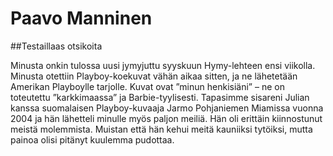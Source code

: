 # Paavo Manninen

##Testaillaas otsikoita

Minusta onkin tulossa uusi jymyjuttu syyskuun Hymy-lehteen ensi viikolla. Minusta otettiin Playboy-koekuvat vähän aikaa sitten, ja ne lähetetään Amerikan Playboylle tarjolle. Kuvat ovat ”minun henkisiäni” – ne on toteutettu ”karkkimaassa” ja Barbie-tyylisesti. Tapasimme sisareni Julian kanssa suomalaisen Playboy-kuvaaja Jarmo Pohjaniemen Miamissa vuonna 2004 ja hän lähetteli minulle myös paljon meiliä. Hän oli erittäin kiinnostunut meistä molemmista. Muistan että hän kehui meitä kauniiksi tytöiksi, mutta painoa olisi pitänyt kuulemma pudottaa.
